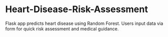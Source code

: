 # Heart-Disease-Risk-Assessment
Flask app predicts heart disease using Random Forest. Users input data via form for quick risk assessment and medical guidance.
